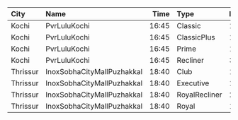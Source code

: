 | City     | Name                       |  Time | Type          | Price | Capacity | Booked |
| :------- | :------------------------- | ----: | :------------ | ----: | -------: | -----: |
| Kochi    | PvrLuluKochi               | 16:45 | Classic       |  140₹ |       39 |     20 |
| Kochi    | PvrLuluKochi               | 16:45 | ClassicPlus   |  160₹ |       91 |     48 |
| Kochi    | PvrLuluKochi               | 16:45 | Prime         |  190₹ |       64 |     32 |
| Kochi    | PvrLuluKochi               | 16:45 | Recliner      |  350₹ |        9 |      4 |
| Thrissur | InoxSobhaCityMallPuzhakkal | 18:40 | Club          |  170₹ |       32 |      0 |
| Thrissur | InoxSobhaCityMallPuzhakkal | 18:40 | Executive     |  130₹ |       11 |      0 |
| Thrissur | InoxSobhaCityMallPuzhakkal | 18:40 | RoyalRecliner |  290₹ |        5 |      0 |
| Thrissur | InoxSobhaCityMallPuzhakkal | 18:40 | Royal         |  170₹ |        8 |      0 |